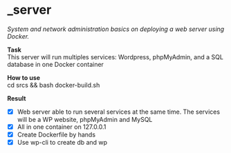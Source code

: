 # _server
*System and network administration basics on deploying a web server using Docker.*

**Task**   
This server will run multiples services: Wordpress, phpMyAdmin, and a SQL database in one Docker container

**How to use**     
cd srcs && bash docker-build.sh

**Result**
- [x] Web server able to run several services at the same time. The services will be a WP website, phpMyAdmin and MySQL
- [x] All in one container on 127.0.0.1
- [x] Create Dockerfile by hands
- [x] Use wp-cli to create db and wp
